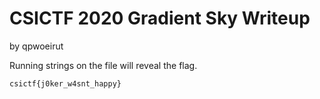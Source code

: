 # CSICTF 2020 Gradient Sky Writeup
by qpwoeirut

Running strings on the file will reveal the flag.

`csictf{j0ker_w4snt_happy}`